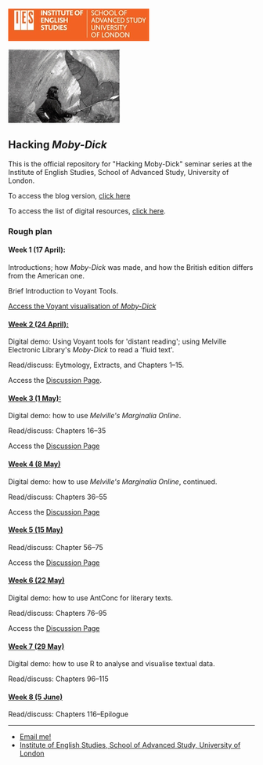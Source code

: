 ![IES-logo](IES-logo.jpg)

![m-d-image](m-d-image.jpg)

## Hacking *Moby-Dick*

This is the official repository for "Hacking Moby-Dick" seminar series at the Institute of English Studies, School of Advanced Study, University of London.

To access the blog version, [click here](https://cmohge1.github.io/hacking-moby-dick/)

To access the list of digital resources, [click here](hacking_m-d_resources.pdf).


### Rough plan

#### Week 1 (17 April):

Introductions; how *Moby-Dick* was made, and how the British edition differs from the American one.

Brief Introduction to Voyant Tools.

[Access the Voyant visualisation of *Moby-Dick*](https://voyant-tools.org/?corpus=74246b1121291d00837d6841b78fb0b1&panels=cirrus,termsberry,trends,summary,contexts)

#### [Week 2 (24 April):](week_2_discussions.md)

Digital demo: Using Voyant tools for 'distant reading'; using Melville Electronic Library's *Moby-Dick* to read a 'fluid text'.

Read/discuss: Eytmology, Extracts, and Chapters 1–15.

Access the [Discussion Page](week_2_discussions.md).

#### [Week 3 (1 May):](week_3_discussions.md)

Digital demo: how to use *Melville's Marginalia Online*.

Read/discuss: Chapters 16–35

Access the [Discussion Page](week_3_discussions.md)

#### [Week 4 (8 May)](week_4_discussions.md)

Digital demo: how to use *Melville's Marginalia Online*, continued.

Read/discuss: Chapters 36–55

Access the [Discussion Page](week_4_discussions.md)

#### [Week 5 (15 May)](week_5_discussion.md)

Read/discuss: Chapter 56–75

Access the [Discussion Page](week_5_discussion.md)

#### [Week 6 (22 May)](week_6_discussion.md)

Digital demo: how to use AntConc for literary texts.

Read/discuss: Chapters 76–95

Access the [Discussion Page](week_6_discussion.md)

#### [Week 7 (29 May)](week_7_discussion.md)

Digital demo: how to use R to analyse and visualise textual data.

Read/discuss: Chapters 96–115

#### [Week 8 (5 June)](week_8_discussion.md)

Read/discuss: Chapters 116–Epilogue


---
*   [Email me!](mailto:christopher.ohge@sas.ac.uk)
*   [Institute of English Studies, School of Advanced Study, University of London](https://www.ies.sas.ac.uk/)

